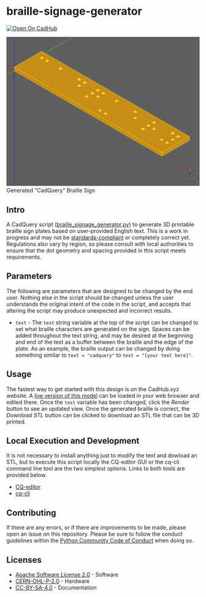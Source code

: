 # braille-signage-generator

[![Open On CadHub](https://img.shields.io/badge/View-Open%20On%20CadHub-ff69b4)](https://cadhub.xyz/dev-ide/cadQuery#fetch_text_v1=https://github.com/7B-Things/braille-signage-generator/blob/main/braille_signage_generator.py)

![Example Braille Sign With CadQuery Text](images/braille_signage_generator.png)
Generated "CadQuery" Braille Sign

## Intro
A CadQuery script ([braille_signage_generator.py](https://github.com/7B-Things/braille-signage-generator/blob/main/braille_signage_generator.py)) to generate 3D printable braille sign plates based on user-provided English text. This is a work in progress and may not be [standards-compliant](http://www.brailleauthority.org/sizespacingofbraille/index.html) or completely correct yet. Regulations also vary by region, so please consult with local authorities to ensure that the dot geometry and spacing provided in this script meets requirements.

## Parameters

The following are parameters that are designed to be changed by the end user. Nothing else in the script should be changed unless the user understands the original intent of the code in the script, and accepts that altering the script may produce unexpected and incorrect results.

* `text` - The `text` string variable at the top of the script can be changed to set what braille characters are generated on the sign. Spaces can be added throughout the text string, and may be desired at the beginning and end of the text as a buffer between the braille and the edge of the plate. As an example, the braille output can be changed by doing something similar to `text = "cadquery"` to `text = "[your text here]"`.

## Usage

The fastest way to get started with this design is on the CadHub.xyz website. A [live version of this model](https://cadhub.xyz/dev-ide/cadQuery#fetch_text_v1=https://github.com/7B-Things/braille-signage-generator/blob/main/braille_signage_generator.py) can be loaded in your web browser and edited there. Once the `text` variable has been changed, click the _Render_ button to see an updated view. Once the generated braille is correct, the _Download STL_ button can be clicked to download an STL file that can be 3D printed.

## Local Execution and Development

It is not necessary to install anything just to modify the text and dowload an STL, but to execute this script locally the CQ-editor GUI or the cq-cli command line tool are the two simplest options. Links to both tools are provided below.

* [CQ-editor](https://github.com/CadQuery/CQ-editor/blob/master/README.md)
* [cq-cli](https://github.com/CadQuery/cq-cli/blob/main/README.md)

## Contributing

If there are any errors, or if there are improvements to be made, please open an issue on this repository. Please be sure to follow the conduct guidelines within the [Python Community Code of Conduct](https://www.python.org/psf/conduct/) when doing so.

## Licenses

* [Apache Software License 2.0](https://www.apache.org/licenses/LICENSE-2.0.html) - Software
* [CERN-OHL-P-2.0](https://ohwr.org/cern_ohl_p_v2.txt) - Hardware
* [CC-BY-SA-4.0](https://creativecommons.org/licenses/by-sa/4.0/) - Documentation
